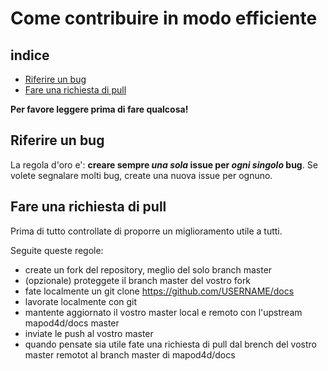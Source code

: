 # Come contribuire in modo efficiente

## indice

- [Riferire un bug](#riferire-un-bug)
- [Fare una richiesta di pull](#fare-una-richiesta-di-pull)

**Per favore leggere prima di fare qualcosa!**

## Riferire un bug

La regola d'oro e': **creare sempre *una sola* issue per *ogni singolo* bug**. Se volete
segnalare molti bug, create una nuova issue per ognuno.

## Fare una richiesta di pull

Prima di tutto controllate di proporre un miglioramento utile a tutti.

Seguite queste regole:
- create un fork del repository, meglio del solo branch master
- (opzionale) proteggete il branch master del vostro fork
- fate localmente un git clone https://github.com/USERNAME/docs
- lavorate localmente con git
- mantente aggiornato il vostro master local e remoto con l'upstream mapod4d/docs master 
- inviate le push al vostro master
- quando pensate sia utile fate una richiesta di pull dal brench del vostro master remotot al branch master di mapod4d/docs



